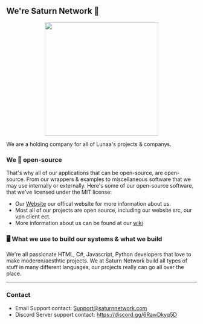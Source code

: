 ## We're Saturn Network 👋
<p align="center">
  <img height="300" src="https://z.zz.fo/egEjw.png">
</p>

We are a holding company for all of Lunaa's projects & companys.

### We 💖 open-source
That's why all of our applications that can be open-source, are open-source. From our wrappers &amp; examples to miscellaneous software that we may use internally or externally. Here's some of our open-source software, that we've licensed under the MIT license:

- Our [Website](https://website-landing.skidlunaa.repl.co/) our offical website for more information about us.
- Most all of our projects are open source, including our website src, our vpn client ect.
- More information about us can be found at our [wiki](https://github.com/SaturnNetwork/Saturn-Network/wiki)

### 🖥️ What we use to build our systems & what we build
We're all passionate HTML, C#, Javascript, Python developers that love to make moderen/aesthtic projects.
We at Saturn Network build all types of stuff in many different languages, our projects really can go all over the place.

---

### Contact
- Email Support contact: Support@saturnnetwork.com
- Discord Server support contact: https://discord.gg/6RawDkyq5D

